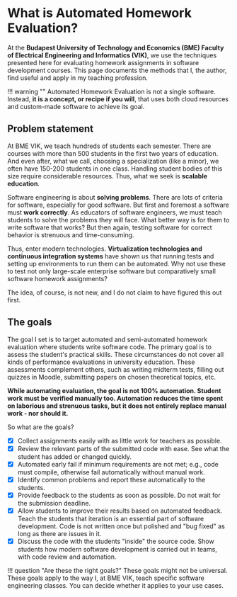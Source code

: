 # What is Automated Homework Evaluation?

At the **Budapest University of Technology and Economics (BME) Faculty of Electrical Engineering and Informatics (VIK)**, we use the techniques presented here for evaluating homework assignments in software development courses. This page documents the methods that I, the author, find useful and apply in my teaching profession.

!!! warning ""
    Automated Homework Evaluation is not a single software. Instead, **it is a concept, or recipe if you will**, that uses both cloud resources and custom-made software to achieve its goal.

## Problem statement

At BME VIK, we teach hundreds of students each semester. There are courses with more than 500 students in the first two years of education. And even after, what we call, choosing a specialization (like a minor), we often have 150-200 students in one class. Handling student bodies of this size require considerable resources. Thus, what we seek is **scalable education**.

Software engineering is about **solving problems**. There are lots of criteria for software, especially for good software. But first and foremost a software must **work correctly**. As educators of software engineers, we must teach students to solve the problems they will face. What better way is for them to write software that works? But then again, testing software for correct behavior is strenuous and time-consuming.

Thus, enter modern technologies. **Virtualization technologies and continuous integration systems** have shown us that running tests and setting up environments to run them can be automated. Why not use these to test not only large-scale enterprise software but comparatively small software homework assignments?

The idea, of course, is not new, and I do not claim to have figured this out first.

## The goals

The goal I set is to target automated and semi-automated homework evaluation where students write software code. The primary goal is to assess the student's practical skills. These circumstances do not cover all kinds of performance evaluations in university education. These assessments complement others, such as writing midterm tests, filling out quizzes in Moodle, submitting papers on chosen theoretical topics, etc.

**While automating evaluation, the goal is not 100% automation. Student work must be verified manually too. Automation reduces the time spent on laborious and strenuous tasks, but it does not entirely replace manual work - nor should it.**

So what are the goals?

- [x] Collect assignments easily with as little work for teachers as possible.
- [x] Review the relevant parts of the submitted code with ease. See what the student has added or changed quickly.
- [x] Automated early fail if minimum requirements are not met; e.g., code must compile, otherwise fail automatically without manual work.
- [x] Identify common problems and report these automatically to the students.
- [x] Provide feedback to the students as soon as possible. Do not wait for the submission deadline.
- [x] Allow students to improve their results based on automated feedback. Teach the students that iteration is an essential part of software development. Code is not written once but polished and "bug fixed" as long as there are issues in it.
- [x] Discuss the code with the students "inside" the source code. Show students how modern software development is carried out in teams, with code review and automation.

!!! question "Are these the right goals?"
    These goals might not be universal. These goals apply to the way I, at BME VIK, teach specific software engineering classes. You can decide whether it applies to your use cases.
